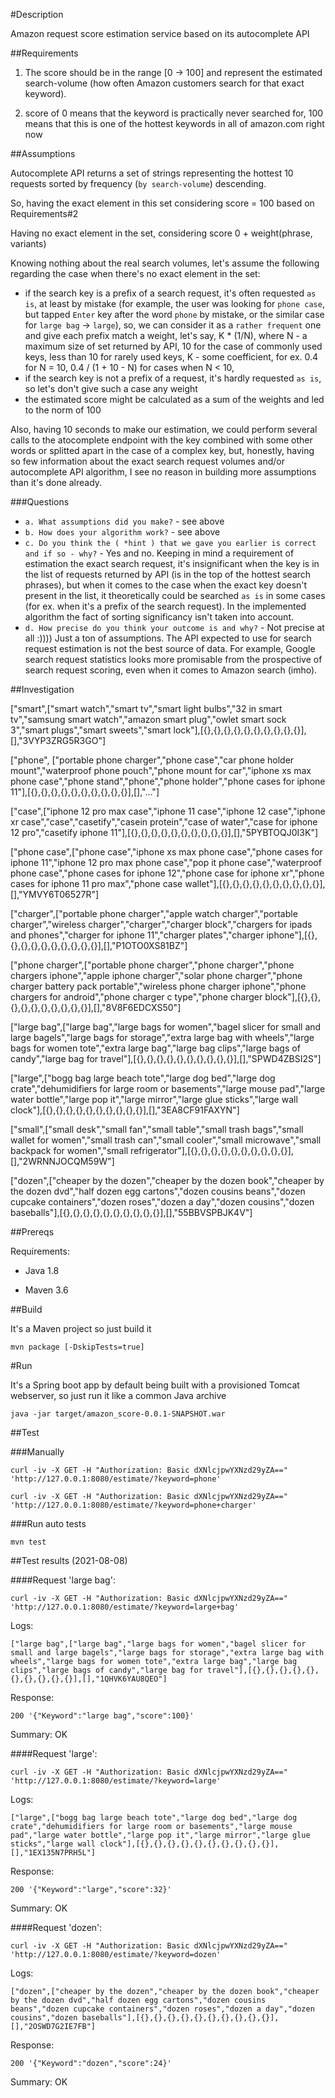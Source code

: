 #Description

Amazon request score estimation service based on its autocomplete API

##Requirements

1. The score should be in the range [0 → 100] and represent the
estimated search-volume (how often Amazon customers search for that exact keyword).

2. score of 0 means that the keyword is practically never searched for, 100 means that this is
one of the hottest keywords in all of amazon.com right now

##Assumptions

Autocomplete API returns a set of strings representing the hottest 10 requests sorted by frequency (`by search-volume`) descending.

So, having the exact element in this set considering score = 100 based on Requirements#2

Having no exact element in the set, considering score 0 + weight(phrase, variants)

Knowing nothing about the real search volumes, let's assume the following regarding the case when there's no exact element in the set:

 - if the search key is a prefix of a search request, it's often requested `as is`, at least by mistake (for example, the user was looking for `phone case`, but tapped `Enter` key after the word `phone` by mistake, or the similar case for `large bag` -> `large`), so, we can consider it as a `rather frequent` one and give each prefix match a weight, let's say, K * (1/N), where N - a maximum size of set returned by API, 10 for the case of commonly used keys, less than 10 for rarely used keys, K - some coefficient, for ex. 0.4 for N = 10, 0.4 / (1 + 10 - N) for cases when N < 10,
 - if the search key is not a prefix of a request, it's hardly requested `as is`, so let's don't give such a case any weight
 - the estimated score might be calculated as a sum of the weights and led to the norm of 100

Also, having 10 seconds to make our estimation, we could perform several calls to the atocomplete endpoint with the key combined with some other words or splitted apart in the case of a complex key, but, honestly, having so few information about the exact search request volumes and/or autocomplete API algorithm, I see no reason in building more assumptions than it's done already.

###Questions

 - `a. What assumptions did you make?` - see above
- `b. How does your algorithm work?` - see above
- `c. Do you think the ( *hint ) that we gave you earlier is correct and if so - why?` - Yes and no. Keeping in mind a requirement of estimation the exact search request, it's insignificant when the key is in the list of requests returned by API (is in the top of the hottest search phrases), but when it comes to the case when the exact key doesn't present in the list, it theoretically could be searched `as is` in some cases (for ex. when it's a prefix of the search request). In the implemented algorithm the fact of sorting significancy isn't taken into account. 
- `d. How precise do you think your outcome is and why?` - Not precise at all :)))) Just a ton of assumptions. The API expected to use for search request estimation is not the best source of data. For example, Google search request statistics looks more promisable from the prospective of search request scoring, even when it comes to Amazon search (imho).


##Investigation

["smart",["smart watch","smart tv","smart light bulbs","32 in smart tv","samsung smart watch","amazon smart plug","owlet smart sock 3","smart plugs","smart sweets","smart lock"],[{},{},{},{},{},{},{},{},{},{}],[],"3VYP3ZRG5R3GO"]

["phone", ["portable phone charger","phone case","car phone holder mount","waterproof phone pouch","phone mount for car","iphone xs max phone case","phone stand","phone","phone holder","phone cases for iphone 11"],[{},{},{},{},{},{},{},{},{},{}],[],"..."]

["case",["iphone 12 pro max case","iphone 11 case","iphone 12 case","iphone xr case","case","casetify","casein protein","case of water","case for iphone 12 pro","casetify iphone 11"],[{},{},{},{},{},{},{},{},{},{}],[],"5PYBTOQJ0I3K"]

["phone case",["phone case","iphone xs max phone case","phone cases for iphone 11","iphone 12 pro max phone case","pop it phone case","waterproof phone case","phone cases for iphone 12","phone case for iphone xr","phone cases for iphone 11 pro max","phone case wallet"],[{},{},{},{},{},{},{},{},{},{}],[],"YMVY6T06527R"]

["charger",["portable phone charger","apple watch charger","portable charger","wireless charger","charger","charger block","chargers for ipads and phones","charger for iphone 11","charger plates","charger iphone"],[{},{},{},{},{},{},{},{},{},{}],[],"P1OTO0XS81BZ"]

["phone charger",["portable phone charger","phone charger","phone chargers iphone","apple iphone charger","solar phone charger","phone charger battery pack portable","wireless phone charger iphone","phone chargers for android","phone charger c type","phone charger block"],[{},{},{},{},{},{},{},{},{},{}],[],"8V8F6EDCXS50"]

["large bag",["large bag","large bags for women","bagel slicer for small and large bagels","large bags for storage","extra large bag with wheels","large bags for women tote","extra large bag","large bag clips","large bags of candy","large bag for travel"],[{},{},{},{},{},{},{},{},{},{}],[],"SPWD4ZBSI2S"]

["large",["bogg bag large beach tote","large dog bed","large dog crate","dehumidifiers for large room or basements","large mouse pad","large water bottle","large pop it","large mirror","large glue sticks","large wall clock"],[{},{},{},{},{},{},{},{},{},{}],[],"3EA8CF91FAXYN"]

["small",["small desk","small fan","small table","small trash bags","small wallet for women","small trash can","small cooler","small microwave","small backpack for women","small refrigerator"],[{},{},{},{},{},{},{},{},{},{}],[],"2WRNNJOCQM59W"]

["dozen",["cheaper by the dozen","cheaper by the dozen book","cheaper by the dozen dvd","half dozen egg cartons","dozen cousins beans","dozen cupcake containers","dozen roses","dozen a day","dozen cousins","dozen baseballs"],[{},{},{},{},{},{},{},{},{},{}],[],"55BBVSPBJK4V"]


##Prereqs

Requirements:

 - Java 1.8

 - Maven 3.6

##Build

It's a Maven project so just build it

```
mvn package [-DskipTests=true]
```

#Run

It's a Spring boot app by default being built with a provisioned Tomcat webserver, so just run it like a common Java archive

```
java -jar target/amazon_score-0.0.1-SNAPSHOT.war
```

##Test

###Manually

```
curl -iv -X GET -H "Authorization: Basic dXNlcjpwYXNzd29yZA==" 'http://127.0.0.1:8080/estimate/?keyword=phone'

curl -iv -X GET -H "Authorization: Basic dXNlcjpwYXNzd29yZA==" 'http://127.0.0.1:8080/estimate/?keyword=phone+charger'

```

###Run auto tests

```
mvn test
```

##Test results (2021-08-08)


####Request 'large bag':

```
curl -iv -X GET -H "Authorization: Basic dXNlcjpwYXNzd29yZA==" 'http://127.0.0.1:8080/estimate/?keyword=large+bag'
```

Logs:

```
["large bag",["large bag","large bags for women","bagel slicer for small and large bagels","large bags for storage","extra large bag with wheels","large bags for women tote","extra large bag","large bag clips","large bags of candy","large bag for travel"],[{},{},{},{},{},{},{},{},{},{}],[],"1QHVK6YAU8QEO"]
```
Response:
```
200 '{"Keyword":"large bag","score":100}'
```

Summary: OK

####Request 'large':

```
curl -iv -X GET -H "Authorization: Basic dXNlcjpwYXNzd29yZA==" 'http://127.0.0.1:8080/estimate/?keyword=large'
```

Logs:

```
["large",["bogg bag large beach tote","large dog bed","large dog crate","dehumidifiers for large room or basements","large mouse pad","large water bottle","large pop it","large mirror","large glue sticks","large wall clock"],[{},{},{},{},{},{},{},{},{},{}],[],"1EX135N7PRH5L"]
```
Response:
```
200 '{"Keyword":"large","score":32}'
```

Summary: OK

####Request 'dozen':

```
curl -iv -X GET -H "Authorization: Basic dXNlcjpwYXNzd29yZA==" 'http://127.0.0.1:8080/estimate/?keyword=dozen'
```

Logs:

```
["dozen",["cheaper by the dozen","cheaper by the dozen book","cheaper by the dozen dvd","half dozen egg cartons","dozen cousins beans","dozen cupcake containers","dozen roses","dozen a day","dozen cousins","dozen baseballs"],[{},{},{},{},{},{},{},{},{},{}],[],"2OSWD7G2IE7FB"]
```
Response:
```
200 '{"Keyword":"dozen","score":24}'
```

Summary: OK
